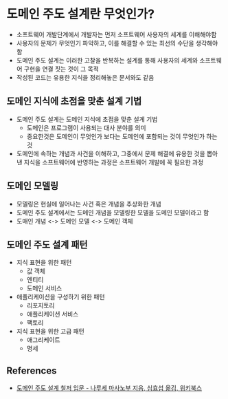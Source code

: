 # 도메인 주도 설계란 무엇인가?

* 소프트웨어 개발단계에서 개발자는 먼저 소프트웨어 사용자의 세계를 이해해야함
* 사용자의 문제가 무엇인기 파악하고, 이를 해결할 수 있는 최선의 수단을 생각해야함
* 도메인 주도 설계는 이러한 고찰을 반복하는 설계를 통해 사용자의 세계와 소프트웨어 구현을 연결 짓는 것이 그 목적
* 작성된 코드는 유용한 지식을 정리해놓은 문서와도 같음

## 도메인 지식에 초점을 맞춘 설계 기법

* 도메인 주도 설계는 도메인 지식에 초점을 맞춘 설계 기법
  * 도메인은 프로그램이 사용되는 대사 분야를 의미
  * 중요한것은 도메인이 무엇인가 보다는 도메인에 포함되는 것이 무엇인가 하는것
* 도메인에 속하는 개념과 사건을 이해하고, 그중에서 문제 해결에 유용한 것을 뽑아낸 지식을 소프트웨어에 반영하는 과정은 소프트웨어 개발에 꼭 필요한 과정  

## 도메인 모델링

* 모델링은 현실에 일어나는 사건 혹은 개념을 추상화한 개념
* 도메인 주도 설계에서는 도메인 개념을 모델링한 모델을 도메인 모델이라고 함
* 도매인 개념 <-> 도메인 모델 <-> 도메인 객체

## 도메인 주도 설계 패턴

* 지식 표현을 위한 패턴
  * 값 객체
  * 엔티티
  * 도메인 서비스
* 애플리케이션을 구성하기 위한 패턴
  * 리포지토리
  * 애플리케이션 서비스
  * 팩토리
* 지식 표현을 위한 고급 패턴
  * 애그리케이트
  * 명세

## References

* [도메인 주도 설계 철저 입문 - 나루세 마사노부 지음, 심효섭 옮김, 위키북스](http://www.kyobobook.co.kr/product/detailViewKor.laf?ejkGb=KOR&mallGb=KOR&barcode=9791158392246&orderClick=LEa&Kc=)